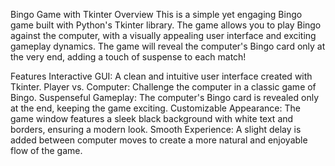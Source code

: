 Bingo Game with Tkinter
Overview
This is a simple yet engaging Bingo game built with Python's Tkinter library. The game allows you to play Bingo against the computer, with a visually appealing user interface and exciting gameplay dynamics. The game will reveal the computer's Bingo card only at the very end, adding a touch of suspense to each match!

Features
Interactive GUI: A clean and intuitive user interface created with Tkinter.
Player vs. Computer: Challenge the computer in a classic game of Bingo.
Suspenseful Gameplay: The computer's Bingo card is revealed only at the end, keeping the game exciting.
Customizable Appearance: The game window features a sleek black background with white text and borders, ensuring a modern look.
Smooth Experience: A slight delay is added between computer moves to create a more natural and enjoyable flow of the game.
